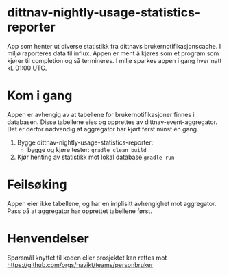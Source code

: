 # dittnav-nightly-usage-statistics-reporter

App som henter ut diverse statistikk fra dittnavs brukernotifikasjonscache. I miljø raporteres data til influx.
Appen er ment å kjøres som et program som kjører til completion og så termineres. I miljø sparkes appen i gang hver natt
kl. 01:00 UTC.

# Kom i gang
Appen er avhengig av at tabellene for brukernotifikasjoner finnes i databasen. Disse tabellene eies og
opprettes av dittnav-event-aggregator. Det er derfor nødvendig at aggregator har kjørt først minst én gang.

1. Bygge dittnav-nightly-usage-statistics-reporter:
    * bygge og kjøre tester: `gradle clean build`
2. Kjør henting av statistikk mot lokal database `gradle run`

# Feilsøking
Appen eier ikke tabellene, og har en implisitt avhengighet mot aggregator. Pass på at aggregator har opprettet tabellene først.

# Henvendelser

Spørsmål knyttet til koden eller prosjektet kan rettes mot https://github.com/orgs/navikt/teams/personbruker
